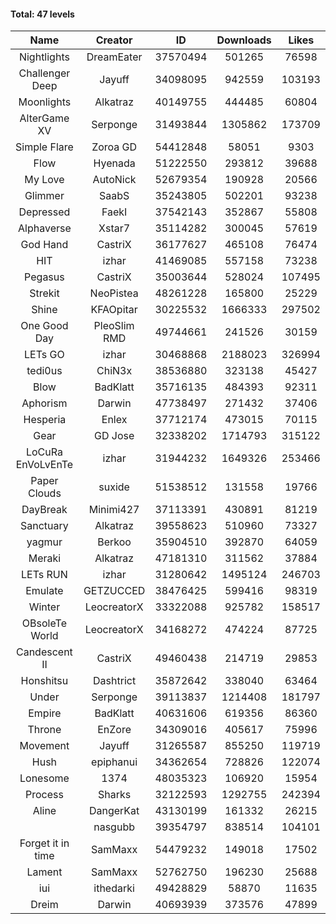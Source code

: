 #### Total: 47 levels

| Name | Creator | ID | Downloads | Likes |
|:---:|:---:|:---:|:---:|:---:|
| Nightlights | DreamEater | 37570494 | 501265 | 76598
| Challenger Deep | Jayuff | 34098095 | 942559 | 103193
| Moonlights | Alkatraz | 40149755 | 444485 | 60804
| AlterGame XV | Serponge | 31493844 | 1305862 | 173709
| Simple Flare | Zoroa GD | 54412848 | 58051 | 9303
| Flow | Hyenada | 51222550 | 293812 | 39688
| My Love | AutoNick | 52679354 | 190928 | 20566
| Glimmer | SaabS | 35243805 | 502201 | 93238
| Depressed | FaekI | 37542143 | 352867 | 55808
| Alphaverse | Xstar7 | 35114282 | 300045 | 57619
| God Hand | CastriX | 36177627 | 465108 | 76474
| HIT | izhar | 41469085 | 557158 | 73238
| Pegasus | CastriX | 35003644 | 528024 | 107495
| Strekit | NeoPistea | 48261228 | 165800 | 25229
| Shine | KFAOpitar | 30225532 | 1666333 | 297502
| One Good Day | PleoSlim RMD | 49744661 | 241526 | 30159
| LETs GO | izhar | 30468868 | 2188023 | 326994
| tedi0us | ChiN3x | 38536880 | 323138 | 45427
| Blow | BadKlatt | 35716135 | 484393 | 92311
| Aphorism | Darwin | 47738497 | 271432 | 37406
| Hesperia | Enlex | 37712174 | 473015 | 70115
| Gear | GD Jose | 32338202 | 1714793 | 315122
| LoCuRa EnVoLvEnTe | izhar | 31944232 | 1649326 | 253466
| Paper Clouds | suxide | 51538512 | 131558 | 19766
| DayBreak | Minimi427 | 37113391 | 430891 | 81219
| Sanctuary | Alkatraz | 39558623 | 510960 | 73327
| yagmur | Berkoo | 35904510 | 392870 | 64059
| Meraki | Alkatraz | 47181310 | 311562 | 37884
| LETs  RUN | izhar | 31280642 | 1495124 | 246703
| Emulate | GETZUCCED | 38476425 | 599416 | 98319
| Winter | LeocreatorX | 33322088 | 925782 | 158517
| OBsoleTe World | LeocreatorX | 34168272 | 474224 | 87725
| Candescent II | CastriX | 49460438 | 214719 | 29853
| Honshitsu | Dashtrict | 35872642 | 338040 | 63464
| Under | Serponge | 39113837 | 1214408 | 181797
| Empire | BadKlatt | 40631606 | 619356 | 86360
| Throne | EnZore | 34309016 | 405617 | 75996
| Movement | Jayuff | 31265587 | 855250 | 119719
| Hush | epiphanui | 34362654 | 728826 | 122074
| Lonesome | 1374 | 48035323 | 106920 | 15954
| Process | Sharks | 32122593 | 1292755 | 242394
| Aline | DangerKat | 43130199 | 161332 | 26215
|   | nasgubb | 39354797 | 838514 | 104101
| Forget it in time | SamMaxx | 54479232 | 149018 | 17502
| Lament | SamMaxx | 52762750 | 196230 | 25688
| iui | ithedarki | 49428829 | 58870 | 11635
| Dreim | Darwin | 40693939 | 373576 | 47899
